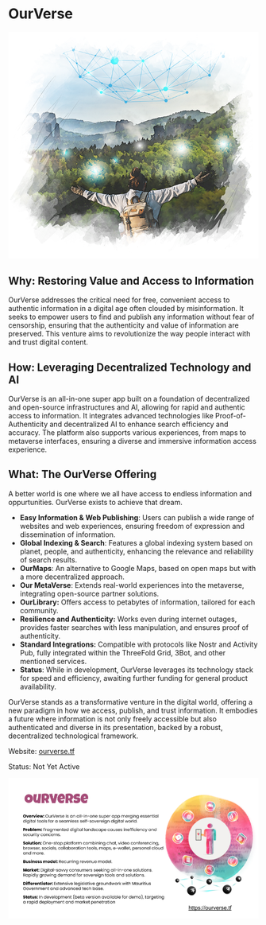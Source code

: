 # OurVerse

![](img/ourverse.png)

## Why: Restoring Value and Access to Information

OurVerse addresses the critical need for free, convenient access to authentic information in a digital age often clouded by misinformation. It seeks to empower users to find and publish any information without fear of censorship, ensuring that the authenticity and value of information are preserved. This venture aims to revolutionize the way people interact with and trust digital content.

## How: Leveraging Decentralized Technology and AI

OurVerse is an all-in-one super app built on a foundation of decentralized and open-source infrastructures and AI, allowing for rapid and authentic access to information. It integrates advanced technologies like Proof-of-Authenticity and decentralized AI to enhance search efficiency and accuracy. The platform also supports various experiences, from maps to metaverse interfaces, ensuring a diverse and immersive information access experience.

## What: The OurVerse Offering

A better world is one where we all have access to endless information and oppurtunities. OurVerse exists to achieve that dream.

- **Easy Information & Web Publishing**: Users can publish a wide range of websites and web experiences, ensuring freedom of expression and dissemination of information.
- **Global Indexing & Search**: Features a global indexing system based on planet, people, and authenticity, enhancing the relevance and reliability of search results.
- **OurMaps**: An alternative to Google Maps, based on open maps but with a more decentralized approach.
- **Our MetaVerse**: Extends real-world experiences into the metaverse, integrating open-source partner solutions.
- **OurLibrary:** Offers access to petabytes of information, tailored for each community.
- **Resilience and Authenticity:** Works even during internet outages, provides faster searches with less manipulation, and ensures proof of authenticity.
- **Standard Integrations:** Compatible with protocols like Nostr and Activity Pub, fully integrated within the ThreeFold Grid, 3Bot, and other mentioned services.
- **Status**: While in development, OurVerse leverages its technology stack for speed and efficiency, awaiting further funding for general product availability.

OurVerse stands as a transformative venture in the digital world, offering a new paradigm in how we access, publish, and trust information. It embodies a future where information is not only freely accessible but also authenticated and diverse in its presentation, backed by a robust, decentralized technological framework.


Website: [ourverse.tf](https://ourverse.tf/)

Status: Not Yet Active

![alt_text](img/ourverse1.png)
